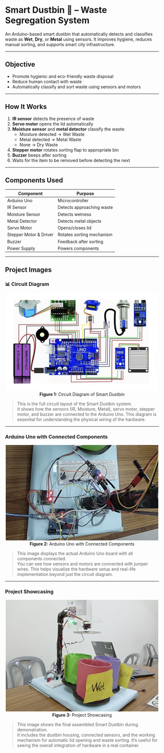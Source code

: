 # Smart Dustbin 🚮 – Waste Segregation System

An Arduino-based smart dustbin that automatically detects and classifies waste as **Wet**, **Dry**, or **Metal** using sensors. It improves hygiene, reduces manual sorting, and supports smart city infrastructure.

---

##  Objective

- Promote hygienic and eco-friendly waste disposal
- Reduce human contact with waste
- Automatically classify and sort waste using sensors and motors

---

##  How It Works

1. **IR sensor** detects the presence of waste
2. **Servo motor** opens the lid automatically
3. **Moisture sensor** and **metal detector** classify the waste:
   - Moisture detected → Wet Waste
   - Metal detected → Metal Waste
   - None → Dry Waste
4. **Stepper motor** rotates sorting flap to appropriate bin
5. **Buzzer** beeps after sorting
6. Waits for the item to be removed before detecting the next

---

##  Components Used

| Component              | Purpose                            |
|------------------------|-------------------------------------|
| Arduino Uno            | Microcontroller                    |
| IR Sensor              | Detects approaching waste          |
| Moisture Sensor        | Detects wetness                    |
| Metal Detector         | Detects metal objects              |
| Servo Motor            | Opens/closes lid                   |
| Stepper Motor & Driver | Rotates sorting mechanism          |
| Buzzer                 | Feedback after sorting             |
| Power Supply           | Powers components                  |

---

##  Project Images

### 📊 Circuit Diagram

<p align="center">
  <img src="https://github.com/MohonaMohsin/Smart-Dustbin-with-Automated-Waste-Segregation/blob/main/images/project_circuit_diagram.jpg?raw=true" alt="Circuit Diagram" width="500"/>
  <br>
  <b>Figure 1:</b> Circuit Diagram of Smart Dustbin
</p>

> This is the full circuit layout of the Smart Dustbin system.  
> It shows how the sensors (IR, Moisture, Metal), servo motor, stepper motor, and buzzer are connected to the Arduino Uno. This diagram is essential for understanding the physical wiring of the hardware.


---

###  Arduino Uno with Connected Components

<p align="center">
  <img src="https://github.com/MohonaMohsin/Smart-Dustbin-with-Automated-Waste-Segregation/blob/main/images/Uno_Components_Layout.jpg?raw=true" alt="Arduino Setup" width="500"/>
  <br>
  <b>Figure 2:</b> Arduino Uno with Connected Components
</p>

> This image displays the actual Arduino Uno board with all components connected.  
> You can see how sensors and motors are connected with jumper wires. This helps visualize the hardware setup and real-life implementation beyond just the circuit diagram.
---

###  Project Showcasing

<p align="center">
  <img src="https://github.com/MohonaMohsin/Smart-Dustbin-with-Automated-Waste-Segregation/blob/main/images/project_showcasing.jpg?raw=true" alt="Project Showcase" width="500"/>
  <br>
  <b>Figure 3:</b> Project Showcasing
</p>

> This image shows the final assembled Smart Dustbin during demonstration.  
> It includes the dustbin housing, connected sensors, and the working mechanism for automatic lid opening and waste sorting. It’s useful for seeing the overall integration of hardware in a real container.


